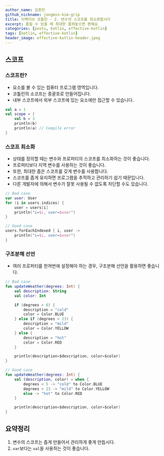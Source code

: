 ```yaml
---
author_name: 김종민
github_nickname: jongmin-kim-grip
title: 이펙티브 코틀린 - 2. 변수의 스코프를 최소화합시다
excerpt: 좁힐 수 있을 때 최대한 좁혀놓으면 편해요 
categories: [posts, kotlin, effective-kotlin]
tags: [kotlin, effective-kotlin]
header_image: effective-kotlin-header.jpeg
---
```

## 스코프

### 스코프란?
- 요소를 볼 수 있는 컴퓨터 프로그램 영역입니다.
- 코틀린의 소코프는 중괄호로 만들어집니다.
- 내부 스코프에서 외부 스코프에 있는 요소에만 접근할 수 있습니다.

```kotlin
val a = 1
val scope = {
    val b = 3
    println(b)
    println(a) // Compile error
}
```

### 스코프 최소화
- 상태를 정의할 때는 변수와 프로퍼티의 스코프를 최소화하는 것이 좋습니다.
- 프로퍼티보다 지역 변수를 사용하는 것이 좋습니다.
- 또한, 최대한 좁은 스코프를 갖게 변수를 사용합니다.
- 스코프를 좁게 유지하면 프로그램을 추적하고 관리하기 쉽기 때문입니다.
- 다른 개발자에 의해서 변수가 잘못 사용될 수 없도록 차단할 수도 있습니다.

```kotlin
// Bad case
var user: User
for (i in users.indices) {
    user = users[i]
    println("i=$i, user=$user")
}

// Good case
users.forEachIndexed { i, user ->
    println("i=$i, user=$user")
}
```

### 구조분해 선언
- 여러 프로퍼티를 한꺼번에 설정해야 하는 경우, 구조분해 선언을 활용하면 좋습니다.

```kotlin
// Bad case
fun updateWeather(degrees: Int) {
    val description: String
    val color: Int

    if (degrees < 6) {
        description = "cold"
        color = Color.BLUE
    } else if (degrees < 23) {
        description = "mild"
        color = Color.YELLOW
    } else {
        description = "hot"
        color = Color.RED
    }

    println(description=$description, color=$color)
}

// Good case
fun updateWeather(degrees: Int) {
    val (description, color) = when {
        degrees < 5 -> "cold" to Color.BLUE
        degrees < 23 -> "mild" to Color.YELLOW
        else -> "hot" to Color.RED
    }

    println(description=$description, color=$color)
}
```

## 요약정리
1. 변수의 스코프는 좁게 만들어서 관리하게 좋게 만듭시다.
1. `var`보다는 `val`을 사용하는 것이 좋습니다.
